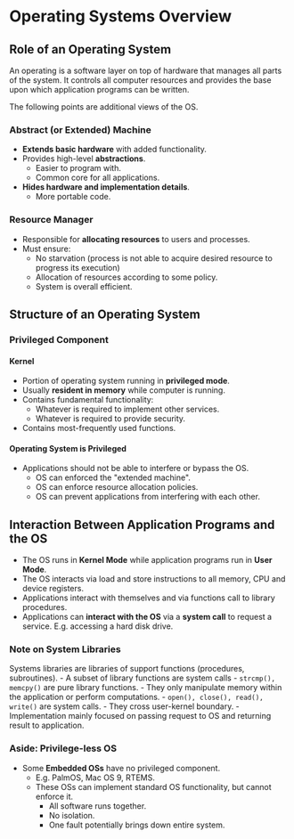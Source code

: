 # Operating Systems Overview

## Role of an Operating System
An operating is a software layer on top of hardware that manages all parts of the system. It controls all computer resources and provides the base upon which application programs can be written. 

The following points are additional views of the OS.

### Abstract (or Extended) Machine
- **Extends basic hardware** with added functionality.
- Provides high-level **abstractions**.
    - Easier to program with.
    - Common core for all applications.
- **Hides hardware and implementation details**.
    - More portable code.

### Resource Manager
- Responsible for **allocating resources** to users and processes.
- Must ensure:
    - No starvation (process is not able to acquire desired resource to progress its execution)
    - Allocation of resources according to some policy.
    - System is overall efficient.

## Structure of an Operating System
### Privileged Component
#### Kernel
- Portion of operating system running in **privileged mode**.
- Usually **resident in memory** while computer is running.
- Contains fundamental functionality:
    - Whatever is required to implement other services.
    - Whatever is required to provide security.
- Contains most-frequently used functions.

#### Operating System is Privileged
- Applications should not be able to interfere or bypass the OS.
    - OS can enforced the "extended machine".
    - OS can enforce resource allocation policies.
    - OS can prevent applications from interfering with each other.

## Interaction Between Application Programs and the OS
- The OS runs in **Kernel Mode** while application programs run in **User Mode**.
- The OS interacts via load and store instructions to all memory, CPU and device registers.
- Applications interact with themselves and via functions call to library procedures.
- Applications can **interact with the OS** via a **system call** to request a service. E.g. accessing a hard disk drive.

### Note on System Libraries
Systems libraries are libraries of support functions (procedures, subroutines).
    - A subset of library functions are system calls
        - ``strcmp(), memcpy()`` are pure library functions.
            - They only manipulate memory within the application or perform computations.
        - ``open(), close(), read(), write()`` are system calls.
            - They cross user-kernel boundary.
            - Implementation mainly focused on passing request to OS and returning result to application.

### Aside: Privilege-less OS
- Some **Embedded OSs** have no privileged component.
    - E.g. PalmOS, Mac OS 9, RTEMS.
    - These OSs can implement standard OS functionality, but cannot enforce it.
        - All software runs together.
        - No isolation.
        - One fault potentially brings down entire system.